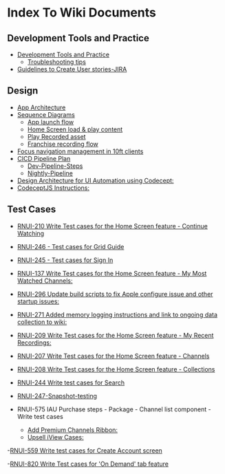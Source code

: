 # Index To Wiki Documents

## Development Tools and Practice
- [Development Tools and Practice](https://wiki.movenetworks.com/display/RN/Development+Tools+and+Practices)
   - [Troubleshooting tips](https://wiki.movenetworks.com/display/RN/Troubleshooting+Tips)
- [Guidelines to Create User stories-JIRA](https://wiki.movenetworks.com/display/RN/Guidelines+to+Create+User+stories+-+JIRA)

## Design
- [App Architecture](https://wiki.movenetworks.com/display/RN/App+Architecture)
- [Sequence Diagrams](https://wiki.movenetworks.com/display/RN/Sequence+Diagrams)
  - [App launch flow](https://wiki.movenetworks.com/display/RN/App+launch+flow)
  - [Home Screen load & play content](https://wiki.movenetworks.com/display/RN/App+launch+flow)
  - [Play Recorded asset](https://wiki.movenetworks.com/display/RN/Play+a+Recorded+Asset+-+Flow)
  - [Franchise recording flow](https://wiki.movenetworks.com/display/RN/Create+Franchise+Recording+Rule+-+Flow)
- [Focus navigation management in 10ft clients](https://wiki.movenetworks.com/display/RN/Focus+Management+for+10ft+Clients)
- [CICD Pipeline Plan](https://wiki.movenetworks.com/display/RN/CICD)
  - [Dev-Pipeline-Steps](https://wiki.movenetworks.com/pages/viewpage.action?pageId=236685775)
  - [Nightly-Pipeline](https://wiki.movenetworks.com/pages/viewpage.action?pageId=236685765)
- [Design Architecture for UI Automation using Codecept:](https://wiki.movenetworks.com/display/RN/Codecept+Design)
- [CodeceptJS Instructions:](https://wiki.movenetworks.com/display/RN/CodeceptJS-Setup-Instructions)

## Test Cases
- [RNUI-210 Write Test cases for the Home Screen feature - Continue Watching](https://dish.yourzephyr.com/flex/html5/tcr/624;treeId=756261;testcaseId=4132516;viewType=list;pageSize=50;pageView=folder;offset=0;currentIndex=1;usageHistoryGridSize=50)

- [RNUI-246 - Test cases for Grid Guide](https://dish.yourzephyr.com/flex/html5/tcr/624;treeId=755860;testcaseId=4130171;viewType=list;pageSize=50;pageView=folder;offset=0;currentIndex=1;usageHistoryGridSize=50)

- [RNUI-245 - Test cases for Sign In](https://dish.yourzephyr.com/flex/html5/tcr/624;treeId=757983;testcaseId=4137647;viewType=list;pageSize=50;pageView=folder;offset=0;currentIndex=1;usageHistoryGridSize=50)

- [RNUI-137 Write Test cases for the Home Screen feature - My Most Watched Channels:](https://dish.yourzephyr.com/flex/html5/tcr/624;treeId=752927;testcaseId=4125346;viewType=list;pageSize=50;pageView=folder;offset=0;currentIndex=1;usageHistoryGridSize=50)

- [RNUI-296 Update build scripts to fix Apple configure issue and other startup issues:](https://wiki.movenetworks.com/display/RN/Development+Setup+on+Local+Machine)

- [RNUI-271 Added memory logging instructions and link to ongoing data collection to wiki:](https://wiki.movenetworks.com/display/RN/Apple+Performance+Risks)

- [RNUI-209 Write Test cases for the Home Screen feature - My Recent Recordings:](
https://dish.yourzephyr.com/flex/html5/tcr/624;treeId=757123;testcaseId=4140611;viewType=list;pageSize=50;pageView=folder;offset=0;currentIndex=1;usageHistoryGridSize=50)

- [RNUI-207 Write Test cases for the Home Screen feature - Channels](
https://dish.yourzephyr.com/flex/html5/tcr/624;treeId=761139;testcaseId=4148098;viewType=list;pageSize=50;pageView=folder;offset=0;currentIndex=1;usageHistoryGridSize=50)

- [RNUI-208  Write Test cases for the Home Screen feature - Collections](
https://dish.yourzephyr.com/flex/html5/tcr/624;treeId=765811;testcaseId=4164996;viewType=list;pageSize=50;pageView=folder;offset=0;currentIndex=1;usageHistoryGridSize=50)

- [RNUI-244 Write test cases for Search](
https://dish.yourzephyr.com/flex/html5/tcr/624;treeId=755859;testcaseId=4165831;viewType=list;pageSize=50;pageView=folder;offset=0;currentIndex=1;usageHistoryGridSize=50)

- [RNUI-247-Snapshot-testing ](https://wiki.movenetworks.com/display/RN/Snapshot_Testing )

- RNUI-575 IAU Purchase steps - Package - Channel list component - Write test cases
  - [Add Premium Channels Ribbon:](https://dish.yourzephyr.com/flex/html5/tcr/624;treeId=767201;testcaseId=4173737;viewType=list;pageSize=50;pageView=folder;offset=0;currentIndex=1;usageHistoryGridSize=50)
  - [Upsell iView Cases:](https://dish.yourzephyr.com/flex/html5/tcr/624;treeId=767200;testcaseId=4173738;viewType=list;pageSize=50;pageView=folder;offset=0;currentIndex=1;usageHistoryGridSize=50)

-[RNUI-559 Write test cases for Create Account screen](
https://dish.yourzephyr.com/flex/html5/tcr/624;treeId=767193;testcaseId=4173657;viewType=list;pageSize=50;pageView=folder;offset=0;currentIndex=1;usageHistoryGridSize=50)

-[RNUI-820 Write Test cases for 'On Demand' tab feature](
https://dish.yourzephyr.com/flex/html5/tcr/624;treeId=767346;testcaseId=4175397;viewType=list;pageSize=50;pageView=folder;offset=0;currentIndex=1;usageHistoryGridSize=50)


